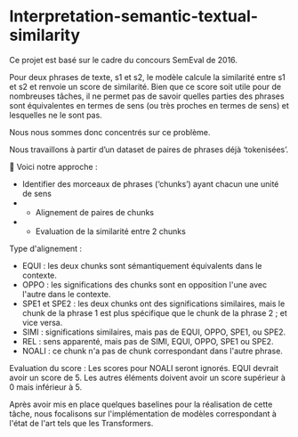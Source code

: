 # Interpretation-semantic-textual-similarity

Ce projet est basé sur le cadre du concours SemEval de 2016. 

Pour deux phrases de texte, s1 et s2, le modèle calcule la similarité entre s1 et s2 et renvoie un score de similarité. Bien que ce score soit utile pour de nombreuses tâches, il ne permet pas de savoir quelles parties des phrases sont équivalentes en termes de sens (ou très proches en termes de sens) et lesquelles ne le sont pas. 

Nous nous sommes donc concentrés sur ce problème.  

Nous travaillons à partir d’un dataset de paires de phrases déjà ‘tokenisées’.  

📌 Voici notre approche : 
- Identifier des morceaux de phrases (‘chunks’) ayant chacun une unité de sens 
- - Alignement de paires de chunks 
- - Evaluation de la similarité entre 2 chunks  

Type d'alignement : 
- EQUI : les deux chunks sont sémantiquement équivalents dans le contexte. 
- OPPO : les significations des chunks sont en opposition l'une avec l'autre dans le contexte. 
- SPE1 et SPE2 : les deux chunks ont des significations similaires, mais le chunk de la phrase 1 est plus spécifique que le chunk de la phrase 2 ; et vice versa.
- SIMI : significations similaires, mais pas de EQUI, OPPO, SPE1, ou SPE2. 
- REL : sens apparenté, mais pas de SIMI, EQUI, OPPO, SPE1 ou SPE2. 
- NOALI : ce chunk n'a pas de chunk correspondant dans l'autre phrase.  

Evaluation du score : 
Les scores pour NOALI seront ignorés. EQUI devrait avoir un score de 5. Les autres éléments doivent avoir un score supérieur à 0 mais inférieur à 5.  

Après avoir mis en place quelques baselines pour la réalisation de cette tâche, nous focalisons sur l'implémentation de modèles correspondant à l'état de l'art tels que les Transformers.
